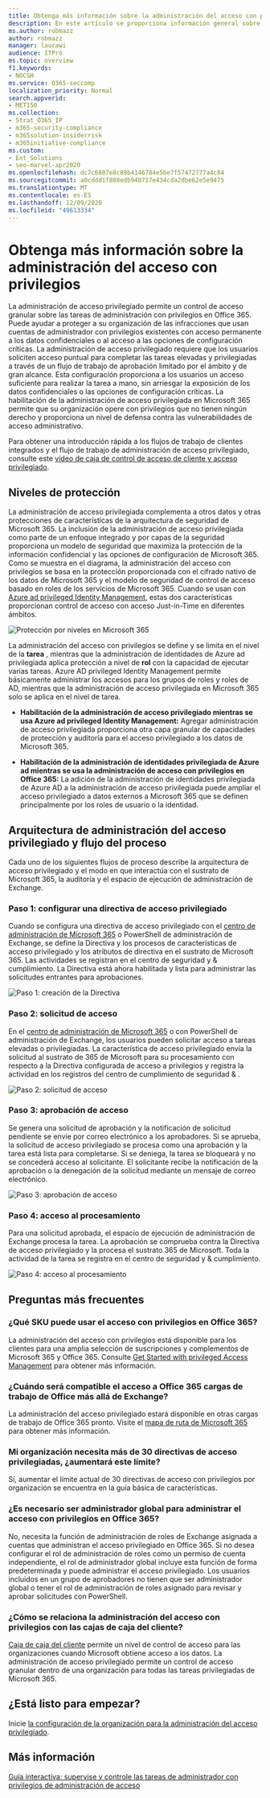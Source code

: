 ```yaml
---
title: Obtenga más información sobre la administración del acceso con privilegios
description: En este artículo se proporciona información general sobre la administración del acceso con privilegios en Microsoft 365, incluidas las respuestas a las preguntas más frecuentes (p + f).
ms.author: robmazz
author: robmazz
manager: laurawi
audience: ITPro
ms.topic: overview
f1.keywords:
- NOCSH
ms.service: O365-seccomp
localization_priority: Normal
search.appverid:
- MET150
ms.collection:
- Strat_O365_IP
- m365-security-compliance
- m365solution-insiderrisk
- m365initiative-compliance
ms.custom:
- Ent_Solutions
- seo-marvel-apr2020
ms.openlocfilehash: dc7c6807e8c89b4146784e5be7f57472777a4c84
ms.sourcegitcommit: a0cddd1f888edb940717e434cda2dbe62e5e9475
ms.translationtype: MT
ms.contentlocale: es-ES
ms.lasthandoff: 12/09/2020
ms.locfileid: "49613334"
---
```

# <a name="learn-about-privileged-access-management"></a>Obtenga más información sobre la administración del acceso con privilegios

La administración de acceso privilegiado permite un control de acceso granular sobre las tareas de administración con privilegios en Office 365. Puede ayudar a proteger a su organización de las infracciones que usan cuentas de administrador con privilegios existentes con acceso permanente a los datos confidenciales o al acceso a las opciones de configuración críticas. La administración de acceso privilegiado requiere que los usuarios soliciten acceso puntual para completar las tareas elevadas y privilegiadas a través de un flujo de trabajo de aprobación limitado por el ámbito y de gran alcance. Esta configuración proporciona a los usuarios un acceso suficiente para realizar la tarea a mano, sin arriesgar la exposición de los datos confidenciales o las opciones de configuración críticas. La habilitación de la administración de acceso privilegiada en Microsoft 365 permite que su organización opere con privilegios que no tienen ningún derecho y proporciona un nivel de defensa contra las vulnerabilidades de acceso administrativo.

Para obtener una introducción rápida a los flujos de trabajo de clientes integrados y el flujo de trabajo de administración de acceso privilegiado, consulte este [vídeo de caja de control de acceso de cliente y acceso privilegiado](https://go.microsoft.com/fwlink/?linkid=2066800).

## <a name="layers-of-protection"></a>Niveles de protección

La administración de acceso privilegiada complementa a otros datos y otras protecciones de características de la arquitectura de seguridad de Microsoft 365. La inclusión de la administración de acceso privilegiada como parte de un enfoque integrado y por capas de la seguridad proporciona un modelo de seguridad que maximiza la protección de la información confidencial y las opciones de configuración de Microsoft 365. Como se muestra en el diagrama, la administración del acceso con privilegios se basa en la protección proporcionada con el cifrado nativo de los datos de Microsoft 365 y el modelo de seguridad de control de acceso basado en roles de los servicios de Microsoft 365. Cuando se usan con [Azure ad privileged Identity Management](https://docs.microsoft.com/azure/active-directory/active-directory-privileged-identity-management-configure), estas dos características proporcionan control de acceso con acceso Just-in-Time en diferentes ámbitos.

![Protección por niveles en Microsoft 365](../media/pam-layered-protection.png)

La administración del acceso con privilegios se define y se limita en el nivel de la **tarea** , mientras que la administración de identidades de Azure ad privilegiada aplica protección a nivel de **rol** con la capacidad de ejecutar varias tareas. Azure AD privileged Identity Management permite básicamente administrar los accesos para los grupos de roles y roles de AD, mientras que la administración de acceso privilegiada en Microsoft 365 solo se aplica en el nivel de tarea.

- **Habilitación de la administración de acceso privilegiado mientras se usa Azure ad privileged Identity Management:** Agregar administración de acceso privilegiada proporciona otra capa granular de capacidades de protección y auditoría para el acceso privilegiado a los datos de Microsoft 365.

- **Habilitación de la administración de identidades privilegiada de Azure ad mientras se usa la administración de acceso con privilegios en Office 365:**  La adición de la administración de identidades privilegiada de Azure AD a la administración de acceso privilegiada puede ampliar el acceso privilegiado a datos externos a Microsoft 365 que se definen principalmente por los roles de usuario o la identidad.  

## <a name="privileged-access-management-architecture-and-process-flow"></a>Arquitectura de administración del acceso privilegiado y flujo del proceso

Cada uno de los siguientes flujos de proceso describe la arquitectura de acceso privilegiado y el modo en que interactúa con el sustrato de Microsoft 365, la auditoría y el espacio de ejecución de administración de Exchange.

### <a name="step-1-configure-a-privileged-access-policy"></a>Paso 1: configurar una directiva de acceso privilegiado

Cuando se configura una directiva de acceso privilegiado con el [centro de administración de Microsoft 365](https://admin.microsoft.com) o PowerShell de administración de Exchange, se define la Directiva y los procesos de características de acceso privilegiado y los atributos de directiva en el sustrato de Microsoft 365. Las actividades se registran en el centro de seguridad y &amp; cumplimiento. La Directiva está ahora habilitada y lista para administrar las solicitudes entrantes para aprobaciones.

![Paso 1: creación de la Directiva](../media/pam-step1-policy-creation.jpg)

### <a name="step-2-access-request"></a>Paso 2: solicitud de acceso

En el [centro de administración de Microsoft 365](https://admin.microsoft.com) o con PowerShell de administración de Exchange, los usuarios pueden solicitar acceso a tareas elevadas o privilegiadas. La característica de acceso privilegiado envía la solicitud al sustrato de 365 de Microsoft para su procesamiento con respecto a la Directiva configurada de acceso a privilegios y registra la actividad en los registros del centro de cumplimiento de seguridad &amp; .

![Paso 2: solicitud de acceso](../media/pam-step2-access-request.jpg)

### <a name="step-3-access-approval"></a>Paso 3: aprobación de acceso

Se genera una solicitud de aprobación y la notificación de solicitud pendiente se envíe por correo electrónico a los aprobadores. Si se aprueba, la solicitud de acceso privilegiado se procesa como una aprobación y la tarea está lista para completarse. Si se deniega, la tarea se bloqueará y no se concederá acceso al solicitante. El solicitante recibe la notificación de la aprobación o la denegación de la solicitud mediante un mensaje de correo electrónico.

![Paso 3: aprobación de acceso](../media/pam-step3-access-approval.jpg)

### <a name="step-4-access-processing"></a>Paso 4: acceso al procesamiento

Para una solicitud aprobada, el espacio de ejecución de administración de Exchange procesa la tarea. La aprobación se comprueba contra la Directiva de acceso privilegiado y la procesa el sustrato 365 de Microsoft. Toda la actividad de la tarea se registra en el centro de seguridad y &amp; cumplimiento.

![Paso 4: acceso al procesamiento](../media/pam-step4-access-processing.jpg)

## <a name="frequently-asked-questions"></a>Preguntas más frecuentes

### <a name="what-skus-can-use-privileged-access-in-office-365"></a>¿Qué SKU puede usar el acceso con privilegios en Office 365?

La administración del acceso con privilegios está disponible para los clientes para una amplia selección de suscripciones y complementos de Microsoft 365 y Office 365. Consulte [Get Started with privileged Access Management](privileged-access-management-configuration.md) para obtener más información.

### <a name="when-will-privileged-access-support-office-365-workloads-beyond-exchange"></a>¿Cuándo será compatible el acceso a Office 365 cargas de trabajo de Office más allá de Exchange?

La administración del acceso privilegiado estará disponible en otras cargas de trabajo de Office 365 pronto. Visite el [mapa de ruta de Microsoft 365](https://www.microsoft.com/microsoft-365/roadmap) para obtener más información.

### <a name="my-organization-needs-more-than-30-privileged-access-policies-will-this-limit-be-increased"></a>Mi organización necesita más de 30 directivas de acceso privilegiadas, ¿aumentará este límite?

Sí, aumentar el límite actual de 30 directivas de acceso con privilegios por organización se encuentra en la guía básica de características.

### <a name="do-i-need-to-be-a-global-admin-to-manage-privileged-access-in-office-365"></a>¿Es necesario ser administrador global para administrar el acceso con privilegios en Office 365?

No, necesita la función de administración de roles de Exchange asignada a cuentas que administran el acceso privilegiado en Office 365. Si no desea configurar el rol de administración de roles como un permiso de cuenta independiente, el rol de administrador global incluye esta función de forma predeterminada y puede administrar el acceso privilegiado. Los usuarios incluidos en un grupo de aprobadores no tienen que ser administrador global o tener el rol de administración de roles asignado para revisar y aprobar solicitudes con PowerShell.

### <a name="how-is-privileged-access-management-related-to-customer-lockbox"></a>¿Cómo se relaciona la administración del acceso con privilegios con las cajas de caja del cliente?

[Caja de caja del cliente](https://docs.microsoft.com/office365/admin/manage/customer-lockbox-requests) permite un nivel de control de acceso para las organizaciones cuando Microsoft obtiene acceso a los datos. La administración de acceso privilegiado permite un control de acceso granular dentro de una organización para todas las tareas privilegiadas de Microsoft 365.

## <a name="ready-to-get-started"></a>¿Está listo para empezar?

Inicie [la configuración de la organización para la administración del acceso privilegiado](privileged-access-management-configuration.md).

## <a name="learn-more"></a>Más información

[Guía interactiva: supervise y controle las tareas de administrador con privilegios de administración de acceso](https://content.cloudguides.com/guides/Privileged%20Access%20Management)
